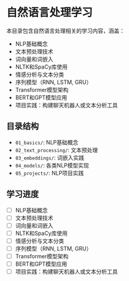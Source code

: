 # 自然语言处理学习

本目录包含自然语言处理相关的学习内容，涵盖：

- NLP基础概念
- 文本预处理技术
- 词向量和词嵌入
- NLTK和SpaCy库使用
- 情感分析与文本分类
- 序列模型（RNN, LSTM, GRU）
- Transformer模型架构
- BERT和GPT模型应用
- 项目实践：构建聊天机器人或文本分析工具

## 目录结构

- `01_basics/`: NLP基础概念
- `02_text_processing/`: 文本预处理
- `03_embeddings/`: 词嵌入实践
- `04_models/`: 各类NLP模型实现
- `05_projects/`: NLP项目实践

## 学习进度

- [ ] NLP基础概念
- [ ] 文本预处理技术
- [ ] 词向量和词嵌入
- [ ] NLTK和SpaCy库使用
- [ ] 情感分析与文本分类
- [ ] 序列模型（RNN, LSTM, GRU）
- [ ] Transformer模型架构
- [ ] BERT和GPT模型应用
- [ ] 项目实践：构建聊天机器人或文本分析工具 